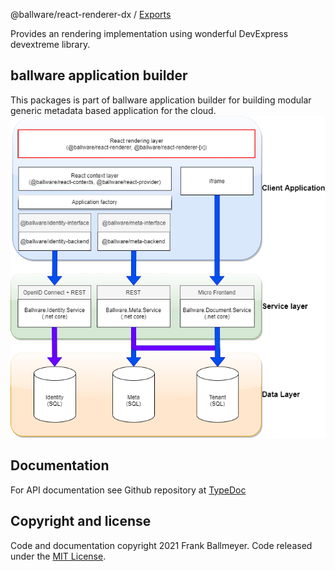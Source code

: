 @ballware/react-renderer-dx / [Exports](modules.md)

Provides an rendering implementation using wonderful DevExpress devextreme library.

## ballware application builder
This packages is part of ballware application builder for building modular generic metadata based application for the cloud.
<br/>
<img src="https://github.com/frankball/ballware-react-renderer-dx/blob/main/assets/landscape.png">

## Documentation
For API documentation see Github repository at [TypeDoc](docs/modules.md)

## Copyright and license
Code and documentation copyright 2021 Frank Ballmeyer. Code released under the [MIT License](https://github.com/frankball/ballware-react-renderer-dx/blob/main/LICENSE).
